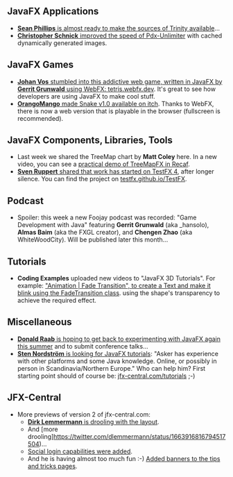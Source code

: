 ## JavaFX Applications

* [**Sean Phillips** is almost ready to make the sources of Trinity available](https://twitter.com/SeanMiPhillips/status/1662197944718876672)...
* [**Christopher Schnick** improved the speed of Pdx-Unlimiter](https://twitter.com/crschnick/status/1662109280323993600) with cached dynamically generated images.

## JavaFX Games

* [**Johan Vos** stumbled into this addictive web game, written in JavaFX by **Gerrit Grunwald** using WebFX: tetris.webfx.dev](https://foojay.social/@johanvos@mastodon.social/110461937691524803).
  It's great to see how developers are using JavaFX to make cool stuff.
* [**OrangoMango** made Snake v1.0 available on itch](https://twitter.com/orango_mango/status/1662758757506469889). Thanks to WebFX, there is now a web version that is playable in the browser (fullscreen is recommended).

## JavaFX Components, Libraries, Tools

* Last week we shared the TreeMap chart by **Matt Coley** here. In a new video, you can see a [practical demo of TreeMapFX in Recaf](https://twitter.com/invokecoley/status/1663073175431675904).
* [**Sven Ruppert** shared that work has started on TestFX 4](https://mastodon.social/@svenruppert/110436643725621744), after longer silence. You can find the project on [testfx.github.io/TestFX](https://testfx.github.io/TestFX/).

## Podcast

* Spoiler: this week a new Foojay podcast was recorded: "Game Development with Java" featuring **Gerrit Grunwald** (aka _hansolo), **Almas Baim** (aka the FXGL creator), and **Chengen Zhao** (aka WhiteWoodCity). Will be published later this month...

## Tutorials

* **Coding Examples** uploaded new videos to "JavaFX 3D Tutorials". For example: ["Animation | Fade Transition", to create a Text and make it blink using the FadeTransition class](https://www.youtube.com/watch?v=9YSor8d3Hzk). using the shape's transparency to achieve the required effect.

## Miscellaneous

* [**Donald Raab** is hoping to get back to experimenting with JavaFX again this summer](https://twitter.com/TheDonRaab/status/1662199629407027203) and to submit conference talks...
* [**Sten Nordström** is looking for JavaFX tutorials](https://mastodon.online/@sten/110470561467745227): "Asker has experience with other platforms and some Java knowledge. Online, or possibly in person in Scandinavia/Northern Europe." Who can help him? First starting point should of course be: [jfx-central.com/tutorials](https://www.jfx-central.com/tutorials) ;-)

## JFX-Central

* More previews of version 2 of jfx-central.com:
  * [**Dirk Lemmermann** is drooling with the layout](https://twitter.com/dlemmermann/status/1663916396814761987).
  * And [more drooling]https://twitter.com/dlemmermann/status/1663916816794517504)...
  * [Social login capabilities were added](https://twitter.com/dlemmermann/status/1662388854366560256).
  * And he is having almost too much fun :-) [Added banners to the tips and tricks pages](https://twitter.com/dlemmermann/status/1664334599319592969).
